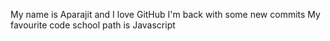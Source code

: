 My name is Aparajit and I love GitHub
I'm back with some new commits
My favourite code school path is Javascript
